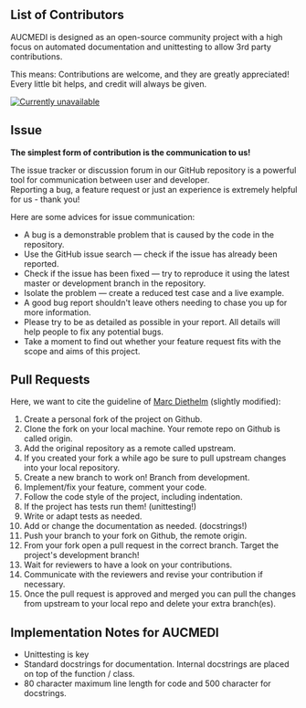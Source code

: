 ## List of Contributors

AUCMEDI is designed as an open-source community project with a high focus on automated documentation and unittesting to allow 3rd party contributions.

This means: Contributions are welcome, and they are greatly appreciated!  
Every little bit helps, and credit will always be given.

<a href="https://github.com/frankkramer-lab/aucmedi/graphs/contributors">
<img
    src="https://contrib.rocks/image?repo=frankkramer-lab/aucmedi"
    alt="Currently unavailable"
    draggable="false"
    align="center"
>
</a>

## Issue

**The simplest form of contribution is the communication to us!**  

The issue tracker or discussion forum in our GitHub repository is a powerful tool for communication between user and developer.  
Reporting a bug, a feature request or just an experience is extremely helpful for us - thank you!

Here are some advices for issue communication:

- A bug is a demonstrable problem that is caused by the code in the repository.
- Use the GitHub issue search — check if the issue has already been reported.
- Check if the issue has been fixed — try to reproduce it using the latest master or development branch in the repository.
- Isolate the problem — create a reduced test case and a live example.
- A good bug report shouldn't leave others needing to chase you up for more information.
- Please try to be as detailed as possible in your report. All details will help people to fix any potential bugs.
- Take a moment to find out whether your feature request fits with the scope and aims of this project.

## Pull Requests

Here, we want to cite the guideline of [Marc Diethelm](https://gist.github.com/MarcDiethelm/7303312) (slightly modified):

1) Create a personal fork of the project on Github.  
2) Clone the fork on your local machine. Your remote repo on Github is called origin.  
3) Add the original repository as a remote called upstream.  
4) If you created your fork a while ago be sure to pull upstream changes into your local repository.  
5) Create a new branch to work on! Branch from development.  
6) Implement/fix your feature, comment your code.  
7) Follow the code style of the project, including indentation.  
8) If the project has tests run them! (unittesting!)  
9) Write or adapt tests as needed.  
10) Add or change the documentation as needed. (docstrings!)  
11) Push your branch to your fork on Github, the remote origin.  
12) From your fork open a pull request in the correct branch. Target the project's development branch!  
13) Wait for reviewers to have a look on your contributions.  
14) Communicate with the reviewers and revise your contribution if necessary.  
15) Once the pull request is approved and merged you can pull the changes from upstream to your local repo and delete your extra branch(es).  

## Implementation Notes for AUCMEDI

- Unittesting is key
- Standard docstrings for documentation. Internal docstrings are placed on top of the function / class.
- 80 character maximum line length for code and 500 character for docstrings.

